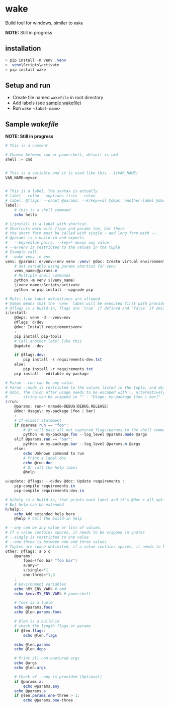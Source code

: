 # wake
Build tool for windows, similar to `make`

**NOTE:** Still in progress

## installation

```powershell
> pip install -m venv .venv
> .venv\Scripts\activate
> pip install wake
```

## Setup and run

- Create file named `wakefile` in root directory
- Add labels (see [sample wakefile](#sample-wake))
- Run
  ```wake <label-name>```


## Sample *wakefile*

**NOTE: Still in progress**

```powershell
# This is a comment

# Choose between cmd or powershell, default is cmd
shell := cmd


# This is a variable and it is used like this - $(VAR_NAME)
VAR_NAME=myvar


# This is a label. The syntax is actually
# label - colon - <options-list> - colon
# label: @flags: --o/opt @params: --k/key=val @deps: another-label @doc: ... :
label::
    # this is a shell command
    echo hello

# i/install is a label with shortcut.
# Shortcuts work with flags and params too, but there
# the short form must be called with single - and long form with --.
# @params is a build-in and expects
#   --key=value pairs, --key=* means any value
# --e/venv is restricted to the values in the tuple
# Example call:
#   wake venv -e env
venv: @params: e/venv=(env venv .venv) @doc: Create virtual environment :
    # Set variable using params shortcut for venv
    venv_name=@params.e
    # Multiple shell commands
    python -m venv $(venv_name)
    $(venv_name)/Scripts/activate
    python -m pip install --upgrade pip

# Multi-line label definitions are allowed
# @deps means that the `venv` label will be executed first with provided flags and params
# @flags is a build-in, flags are `true` if defined and `false` if omitted
i/install:
    @deps: venv -d --venv=env
    @flags: d/dev
    @doc: Install requirementsvenv
    :
    pip install pip-tools
    # Call another label like this
    @update --dev

    if @flags.dev:
        pip install -r requirements-dev.txt
    else:
        pip install -r requirements.txt
    pip install --editable my-package

# Param --run can be any value
# Param --mode is restricted to the values listed in the tuple, and default is DEBUG
# @doc, The colon after usage needs to be escaped with \, alternatively,
#       string can be wrapped in "" - "Usage: my-package [foo | bar]"
r/run:
    @params: run=* m/mode=DEBUG(DEBUG,RELEASE)
    @doc: Usage\: my-package [foo | bar]
    :
    # If-elseif statement
    if @params.run == "foo":
        # @* will pass all not captured flags/params to the shell command
        python -m my-package.foo --log_level @params.mode @args
    elif @params.run == "bar":
        python -m my-package.bar --log_level @params.m @args
    else:
        echo Unknown command to run
        # Print a label doc
        echo @run.doc
        # Or call the help label
        @help

u/update: @flags: --d/dev @doc: Update requirements :
    pip-compile requirements.in
    pip-compile requirements-dev.in

# h/help is a build-in, that prints each label and it's @doc + all options
# But help can be extended
h/help::
    echo Add extended help here
    @help # Call the build-in help

# --any can be any value or list of values.
# If a value contains spaces, it needs to be wrapped in quotes
# --single is restricted to one value
# --one-three is between one and three values
# Tuples are space delimited, if a value contains spaces, it needs to be wrapped in quotes
other: @flags: a b c
    @params:
        foos=(foo bar "foo bar")
        a/any=*
        s/single=*1
        one-three=*1,3
    :
    # Environment variables
    echo %MY_ENV_VAR% # cmd
    echo $env:MY_ENV_VAR% # powershell

    # foos is a tuple
    echo @params.foos
    echo @len.params.foos

    # @len is a build-in
    # check the length flags or params
    if @len.flags:
        echo @len.flags

    echo @len.params
    echo @len.deps

    # Print all non-captured args
    echo @args
    echo @len.args

    # Check of --any is provided (Optional)
    if @params.a:
        echo @params.any
    echo @params.s
    if @len.params.one-three > 1:
        echo @params.one-three

```
